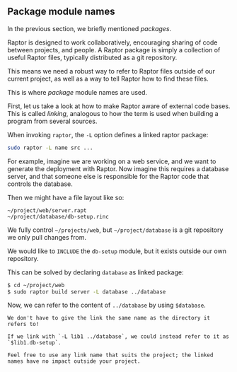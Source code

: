 ## Package module names

In the previous section, we briefly mentioned *packages*.

Raptor is designed to work collaboratively, encouraging sharing of code between
projects, and people. A Raptor package is simply a collection of useful Raptor
files, typically distributed as a git repository.

This means we need a robust way to refer to Raptor files outside of our current
project, as well as a way to tell Raptor how to find these files.

This is where *package* module names are used.

First, let us take a look at how to make Raptor aware of external code
bases. This is called *linking*, analogous to how the term is used when building
a program from several sources.

When invoking `raptor`, the `-L` option defines a linked raptor package:

```sh
sudo raptor -L name src ...
```

For example, imagine we are working on a web service, and we want to generate
the deployment with Raptor. Now imagine this requires a database server, and
that someone else is responsible for the Raptor code that controls the database.

Then we might have a file layout like so:

```
~/project/web/server.rapt
~/project/database/db-setup.rinc
```

We fully control `~/projects/web`, but `~/project/database` is a git repository
we only pull changes from.

We would like to `INCLUDE` the `db-setup` module, but it exists outside our own
repository.

This can be solved by declaring `database` as linked package:

```sh
$ cd ~/project/web
$ sudo raptor build server -L database ../database
```

Now, we can refer to the content of `../database` by using `$database`.

~~~admonish tip
We don't have to give the link the same name as the directory it refers to!

If we link with `-L lib1 ../database`, we could instead refer to it as `$lib1.db-setup`.

Feel free to use any link name that suits the project; the linked names have no impact outside your project.
~~~
